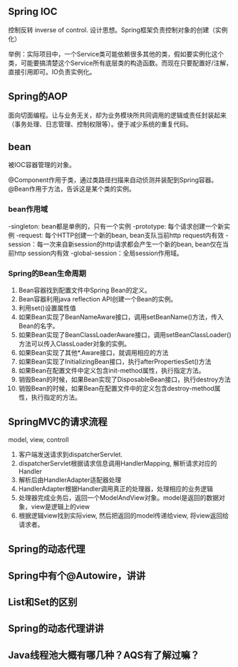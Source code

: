 ## Spring IOC

控制反转 inverse of control. 设计思想。Spring框架负责控制对象的创建（实例化）

举例：实际项目中，一个Service类可能依赖很多其他的类，假如要实例化这个类，可能要搞清楚这个Service所有底层类的构造函数。而现在只要配置好/注解，直接引用即可。IO负责实例化。

## Spring的AOP

面向切面编程。让与业务无关，却为业务模块所共同调用的逻辑或责任封装起来（事务处理、日志管理、控制权限等）。便于减少系统的重复代码。

## bean

被IOC容器管理的对象。

@Component作用于类，通过类路径扫描来自动侦测并装配到Spring容器。@Bean作用于方法，告诉这是某个类的实例。


### bean作用域
-singleton: bean都是单例的，只有一个实例
-prototype: 每个请求创建一个新实例
-request: 每个HTTP创建一个新的bean, bean支队当前http request内有效
-session：每一次来自新session的http请求都会产生一个新的bean, bean仅在当前http session内有效
-global-session：全局session作用域。


### Spring的Bean生命周期

1. Bean容器找到配置文件中Spring Bean的定义。
2. Bean容器利用java reflection API创建一个Bean的实例。
3. 利用set()设置属性值
4. 如果Bean实现了BeanNameAware接口，调用setBeanName()方法，传入Bean的名字。
5. 如果Bean实现了BeanClassLoaderAware接口，调用setBeanClassLoader()方法可以传入ClassLoader对象的实例。
6. 如果Bean实现了其他*.Aware接口，就调用相应的方法
7. 如果Bean实现了InitializingBean接口，执行afterPropertiesSet()方法
8. 如果Bean在配置文件中定义包含init-method属性，执行指定方法。
9. 销毁Bean的时候，如果Bean实现了DisposableBean接口，执行destroy方法
10. 销毁Bean的时候，如果Bean在配置文件中的定义包含destroy-method属性，执行指定的方法。



## SpringMVC的请求流程
model, view, controll

1. 客户端发送请求到dispatcherServlet.
2. dispatcherServlet根据请求信息调用HandlerMapping, 解析请求对应的Handler
3. 解析后由HandlerAdapter适配器处理
4. HandlerAdapter根据Handler调用真正的处理器，处理相应的业务逻辑
5. 处理器完成业务后，返回一个ModelAndView对象。model是返回的数据对象，view是逻辑上的view
6. 根据逻辑view找到实际view, 然后把返回的model传递给view, 将view返回给请求者。

## Spring的动态代理

## Spring中有个@Autowire，讲讲

## List和Set的区别

## Spring的动态代理讲讲

## Java线程池大概有哪几种？AQS有了解过嘛？